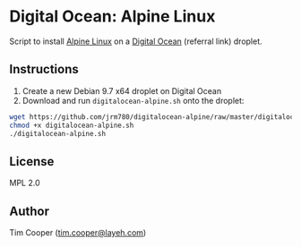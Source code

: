 # Digital Ocean: Alpine Linux

Script to install [Alpine Linux](https://alpinelinux.org/) on a [Digital Ocean](https://m.do.co/c/a0f96edad652) (referral link) droplet.

## Instructions

1. Create a new Debian 9.7 x64 droplet on Digital Ocean
2. Download and run `digitalocean-alpine.sh` onto the droplet:

```sh
wget https://github.com/jrm780/digitalocean-alpine/raw/master/digitalocean-alpine.sh
chmod +x digitalocean-alpine.sh
./digitalocean-alpine.sh
```

## License

MPL 2.0

## Author

Tim Cooper (<tim.cooper@layeh.com>)
